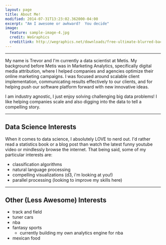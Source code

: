 ```yaml
---
layout: page
title: About Me!
modified: 2014-07-31T13:23:02.362000-04:00
excerpt: "Am I awesome or awkward?  You decide"
image:
  feature: sample-image-4.jpg
  credit: WeGraphics
  creditlink: http://wegraphics.net/downloads/free-ultimate-blurred-background-pack/
---
```


---
My name is Trevor and I'm currently a data scientist at Metis.  My background before Metis was in Marketing Analytics, specifically digital media attribution, where I helped companies and agencies optimize their online marketing campaigns.  I was focused around scalable client implementation, communicating results effectively to our clients, and for helping push our software platform forward with new innovative ideas.

I am industry agnostic, I just enjoy solving challenging big data problems!  I like helping companies scale and also digging into the data to tell a compelling story.

---
## Data Science Interests

When it comes to data science, I absolutely LOVE to nerd out.  I'd rather read a statistics book or a blog post than watch the latest funny youtube video or mindlessly browse the internet.  That being said, some of my particular interests are:

- classification algorithms
- natural language processing
- compelling visualizations (d3, i'm looking at you!)
- parallel processing (looking to improve my skills here)

---

## Other (Less Awesome) Interests

- track and field
- tuner cars
- nba
- fantasy sports
    - currently building my own analytics engine for nba
- mexican food



